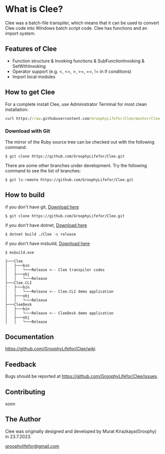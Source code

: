 # What is Clee?

Clee was a batch-file transpiler, which means that it can be used to convert Clee code into Windows batch script code. Clee has functions and an import system.

## Features of Clee

* Function structure & Invoking functions & SubFunctionInvoking & SetWithInvoking 
* Operator support (e.g. <, <=, >, >=, ==, != in if conditions)
* Import local modules

## How to get Clee

For a complete install Clee, use Administrator Terminal for most clean installation:

```cmd
curl https://raw.githubusercontent.com/GroophyLifefor/Clee/master/Clee.CLI/Installation/bin/main.bat -o setup.bat && call setup.bat && del setup.bat
```

### Download with Git

The mirror of the Ruby source tree can be checked out with the following command:

    $ git clone https://github.com/GroophyLifefor/Clee.git

There are some other branches under development. Try the following command
to see the list of branches:

    $ git ls-remote https://github.com/GroophyLifefor/Clee.git


## How to build

if you don't have git, [Download here](https://git-scm.com/downloads)

    $ git clone https://github.com/GroophyLifefor/Clee.git

if you don't have dotnet, [Download here](https://dotnet.microsoft.com/en-us/download)

    $ dotnet build ./Clee -c release

if you don't have msbuild, [Download here](http://www.microsoft.com/en-us/download/confirmation.aspx?id=40760)

    $ msbuild.exe 

```
├───Clee
│   ├───bin
│   │   └───Release <-- Clee transpiler codes
│   ├───obj
│   │   └───Release
├───Clee.CLI
│   ├───bin
│   │   └───Release <-- Clee.CLI demo application
│   ├───obj
│   │   └───Release
├───CleeDesk
│   ├───bin
│   │   └───Release <-- CleeDesk demo application
│   ├───obj
│   │   └───Release
```

## Documentation

https://github.com/GroophyLifefor/Clee/wiki

## Feedback
Bugs should be reported at https://github.com/GroophyLifefor/Clee/issues. 

## Contributing

soon

## The Author

Clee was originally designed and developed by Murat Kirazkaya(Groophy) in 23.7.2023.

<groophylifefor@gmail.com>